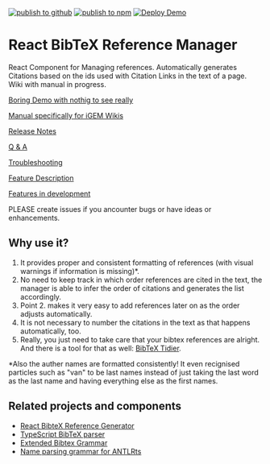 [![publish to github](https://github.com/liliana-sanfilippo/react-bibtex-reference-manager/actions/workflows/publish.yml/badge.svg)](https://github.com/liliana-sanfilippo/react-bibtex-reference-manager/actions/workflows/publish.yml)
[![publish to npm](https://github.com/liliana-sanfilippo/react-bibtex-reference-manager/actions/workflows/publish-npm.yml/badge.svg)](https://github.com/liliana-sanfilippo/react-bibtex-reference-manager/actions/workflows/publish-npm.yml)
[![Deploy Demo](https://github.com/liliana-sanfilippo/react-bibtex-reference-manager/actions/workflows/demo.yml/badge.svg)](https://github.com/liliana-sanfilippo/react-bibtex-reference-manager/actions/workflows/demo.yml)

# React BibTeX Reference Manager
React Component for Managing references. Automatically generates Citations based on the ids used with Citation Links in the text of a page. 
Wiki with manual in progress. 

[Boring Demo with nothig to see really](https://liliana-sanfilippo.github.io/react-bibtex-reference-manager/)

[Manual specifically for iGEM Wikis](https://github.com/liliana-sanfilippo/react-bibtex-reference-manager/wiki/Manual-for-iGEM-Wikis)

[Release Notes](https://github.com/liliana-sanfilippo/react-bibtex-reference-manager/wiki/Reselase-Notes)

[Q & A](https://github.com/liliana-sanfilippo/react-bibtex-reference-manager/wiki/Questions-and-answers)

[Troubleshooting](https://github.com/liliana-sanfilippo/react-bibtex-reference-manager/wiki/Troubleshooting)

[Feature Description](github.com/liliana-sanfilippo/react-bibtex-reference-manager/wiki/Features)

[Features in development](https://github.com/liliana-sanfilippo/react-bibtex-reference-manager/wiki/Features)

PLEASE create issues if you ancounter bugs or have ideas or enhancements.

## Why use it? 

1. It provides proper and consistent formatting of references (with visual warnings if information is missing)*.
2. No need to keep track in which order references are cited in the text, the manager is able to infer the order of citations and generates the list accordingly.
3. Point 2. makes it very easy to add references later on as the order adjusts automatically.
4. It is not necessary to number the citations in the text as that happens automatically, too.
5. Really, you just need to take care that your bibtex references are alright. And there is a tool for that as well: [BibTeX Tidier](https://liliana-sanfilippo.github.io/bibtex-tidy/index.html).

*Also the auther names are formatted consistently! It even recignised particles such as "van" to be last names instead of just taking the last word as the last name and having everything else as the first names.


## Related projects and components

- [React BibteX Reference Generator](https://github.com/liliana-sanfilippo/react-bibtex-reference-generator)
- [TypeScript BibTeX parser](https://github.com/liliana-sanfilippo/bibtex-ts-parser)
- [Extended Bibtex Grammar](https://github.com/liliana-sanfilippo/Extended-BibTeX-Grammar)
- [Name parsing grammar for ANTLRts](https://github.com/liliana-sanfilippo/author-name-parser)
